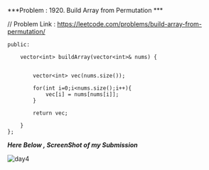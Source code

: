 
***Problem : 1920. Build Array from Permutation ***

// Problem Link : https://leetcode.com/problems/build-array-from-permutation/

```class Solution {
public:
    
    vector<int> buildArray(vector<int>& nums) {
        
        
        vector<int> vec(nums.size());
        
        for(int i=0;i<nums.size();i++){
            vec[i] = nums[nums[i]];
        }
        
        return vec;
        
    }
};

```


***Here Below , ScreenShot of my Submission***


![day4](https://user-images.githubusercontent.com/109462762/193085876-d158993f-03a1-48b8-afef-fd43e2df5b7a.jpg)